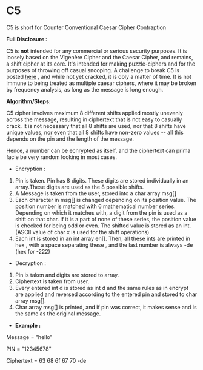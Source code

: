 # C5
C5 is short for Counter Conventional Caesar Cipher Contraption

**Full Disclosure :** 

C5 is **not** intended for any commercial or serious security purposes. It is loosely based on the Vigenère Cipher and the Caesar Cipher, and remains, a shift cipher at its core. It's intended for making puzzle-ciphers and for the purposes of throwing off casual snooping. A challenge to break C5 is posted [here](https://puzzling.stackexchange.com/questions/100920/can-you-crack-this-multiple-shift-cipher) , and while not yet cracked, it is obly a matter of time. It is not immune to being treated as multiple caesar ciphers, where it may be broken by frequency analysis, as long as the message is long enough. 

**Algorithm/Steps:**

C5 cipher involves maximum 8 different shifts applied mostly unevenly across the message, resulting in ciphertext that is not easy to casually crack.
It is not necessary that all 8 shifts are used, nor that 8 shifts have unique values, nor even that all 8 shifts have non-zero values -- all this depends on the pin and the length of the message.

Hence, a number can be ecnrypted as itself, and the ciphertext can prima facie be very random looking in most cases.

- Encryption :

1. Pin is taken. Pin has 8 digits. These digits are stored individually in an array.These digits are used as the 8 possible shifts.
2. A Message is taken from the user, stored into a char array msg[]
4. Each character in msg[] is changed depending on its position value. The position number is matched with 6 mathematical number series. Depending on which it matches with, a digit from the pin is used as a shift on that char. If it is a part of none of these series, the position value is checked for being odd or even. The shifted value is stored as an int.(ASCII value of char x is used for the shift operations)
5. Each int is stored in an int array en[]. Then, all these ints are printed in hex , with a space separating these , and the last number is always -de  (hex for -222)
- Decryption :

1. Pin is taken and digits are stored to array. 
2. Ciphertext is taken from user.
3. Every entered int d is stored as int d and the same rules as in encrypt are applied and reversed according to the entered pin and stored to char array msg[].
4. Char array msg[] is printed, and if pin was correct, it makes sense and is the same as the original message. 

- **Example :**

Message = "hello"

PIN = "12345678"

Ciphertext =  63 68 6f 67 70 -de 
